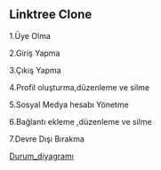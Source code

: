 Linktree Clone
---

1.Üye  Olma

2.Giriş Yapma

3.Çıkış Yapma

4.Profil oluşturma,düzenleme ve silme 

5.Sosyal Medya hesabı Yönetme

6.Bağlantı ekleme ,düzenleme ve silme 

7.Devre Dışı Bırakma









[Durum_diyagramı](merve_durum_diyagramı.png)
